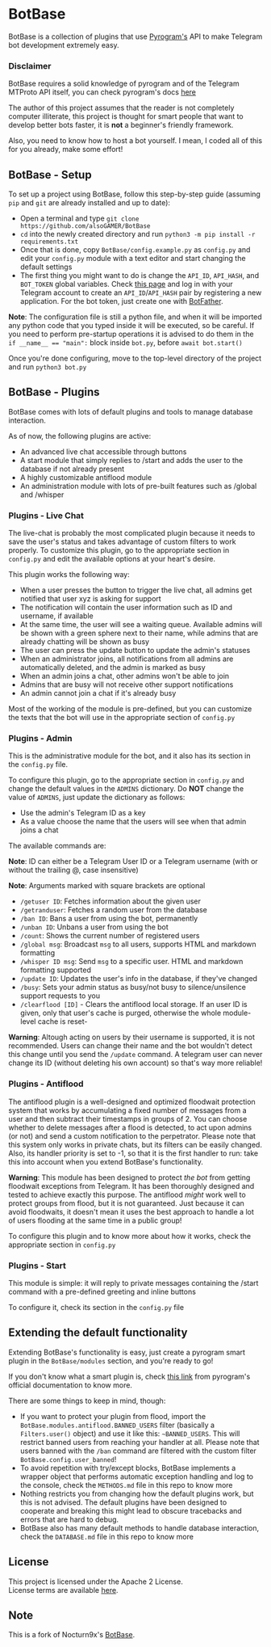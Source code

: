 # BotBase

BotBase is a collection of plugins that use [Pyrogram's](https://github.com/pyrogram/pyrogram) API to make Telegram bot development extremely easy.

### Disclaimer

BotBase requires a solid knowledge of pyrogram and of the Telegram MTProto API itself, you can check pyrogram's docs [here](https://docs.pyrogram.org)

The author of this project assumes that the reader is not completely computer illiterate, this project is thought for smart people that want to develop better bots faster, it is **not** a beginner's friendly framework.

Also, you need to know how to host a bot yourself. I mean, I coded all of this for you already, make some effort!

## BotBase - Setup

To set up a project using BotBase, follow this step-by-step guide (assuming `pip` and `git` are already installed and up to date):

- Open a terminal and type `git clone https://github.com/alsoGAMER/BotBase`
- `cd` into the newly created directory and run `python3 -m pip install -r requirements.txt`
- Once that is done, copy `BotBase/config.example.py` as `config.py` and edit your `config.py` module with a text editor and start changing the default settings
- The first thing you might want to do is change the `API_ID`, `API_HASH`, and `BOT_TOKEN` global variables. Check [this page](https://my.telegram.org/apps) and log in with your Telegram account to create an `API_ID`/`API_HASH` pair by registering a new application. For the bot token, just create one with [BotFather](https://telegram.me/BotFather).

**Note**: The configuration file is still a python file, and when it will be imported any python code that you typed inside it will be executed, so be careful.
If you need to perform pre-startup operations it is advised to do them in the `if __name__ == "main":` block inside `bot.py`, before `await bot.start()`

Once you're done configuring, move to the top-level directory of the project and run `python3 bot.py`

## BotBase - Plugins

BotBase comes with lots of default plugins and tools to manage database interaction.

As of now, the following plugins are active:

- An advanced live chat accessible through buttons
- A start module that simply replies to /start and adds the user to the database if not already present
- A highly customizable antiflood module 
- An administration module with lots of pre-built features such as /global and /whisper


### Plugins - Live Chat

The live-chat is probably the most complicated plugin because it needs to save the user's status and takes advantage of custom filters to
work properly. To customize this plugin, go to the appropriate section in `config.py` and edit the available options at your heart's desire.

This plugin works the following way:

- When a user presses the button to trigger the live chat, all admins get notified that user xyz is asking for support
- The notification will contain the user information such as ID and username, if available
- At the same time, the user will see a waiting queue. Available admins will be shown with a green sphere next to their name, while admins that are already chatting will be shown as busy
- The user can press the update button to update the admin's statuses
- When an administrator joins, all notifications from all admins are automatically deleted, and the admin is marked as busy
- When an admin joins a chat, other admins won't be able to join
- Admins that are busy will not receive other support notifications
- An admin cannot join a chat if it's already busy

Most of the working of the module is pre-defined, but you can customize the texts that the bot will use in the appropriate section of `config.py`


### Plugins - Admin

This is the administrative module for the bot, and it also has its section in the `config.py` file.

To configure this plugin, go to the appropriate section in `config.py` and change the default values in the `ADMINS` dictionary. Do **NOT** change the value of `ADMINS`, just update the dictionary as follows:

- Use the admin's Telegram ID as a key
- As a value choose the name that the users will see when that admin joins a chat


The available commands are:

__Note__: ID can either be a Telegram User ID or a Telegram username (with or without the trailing @, case insensitive)

__Note__: Arguments marked with square brackets are optional

- `/getuser ID`: Fetches information about the given user
- `/getranduser`: Fetches a random user from the database
- `/ban ID`: Bans a user from using the bot, permanently
- `/unban ID`: Unbans a user from using the bot
- `/count`: Shows the current number of registered users
- `/global msg`: Broadcast `msg` to all users, supports HTML and markdown formatting
- `/whisper ID msg`: Send `msg` to a specific user. HTML and markdown formatting supported
- `/update ID`: Updates the user's info in the database, if they've changed
- `/busy`: Sets your admin status as busy/not busy to silence/unsilence support requests to you
- `/clearflood [ID]` - Clears the antiflood local storage. If an user ID is given, only that user's cache is purged, otherwise the whole module-level cache is reset-

__Warning__: Altough acting on users by their username is supported, it is not recommended. Users can change their name and the bot wouldn't detect
this change until you send the `/update` command. A telegram user can never change its ID (without deleting his own account) so that's way more reliable!

### Plugins - Antiflood

The antiflood plugin is a well-designed and optimized floodwait protection system that works by accumulating a fixed number of messages from a user and then subtract their timestamps in groups of 2. You can choose whether to delete messages after a flood is detected, to act upon admins (or not) and send a custom
notification to the perpetrator. Please note that this system only works in private chats, but its filters can be easily changed. Also, its handler priority
is set to -1, so that it is the first handler to run: take this into account when you extend BotBase's functionality.

__Warning__: This module has been designed to protect _the bot_ from getting floodwait exceptions from Telegram. It has been thoroughly designed and tested to achieve exactly this purpose. The antiflood _might_ work well to protect groups from flood, but it is not guaranteed. Just because it can avoid floodwaits, it doesn't mean it uses the best approach to handle a lot of users flooding at the same time in a public group!

To configure this plugin and to know more about how it works, check the appropriate section in `config.py`

### Plugins - Start

This module is simple: it will reply to private messages containing the /start command with a pre-defined greeting and inline buttons

To configure it, check its section in the `config.py` file


## Extending the default functionality

Extending BotBase's functionality is easy, just create a pyrogram smart plugin in the `BotBase/modules` section, and you're ready to go!

If you don't know what a smart plugin is, check [this link](https://docs.pyrogram.org/topics/smart-plugins) from pyrogram's official documentation to know more.

There are some things to keep in mind, though:

- If you want to protect your plugin from flood, import the `BotBase.modules.antiflood.BANNED_USERS` filter (basically a `Filters.user()` object) and use it like this: `~BANNED_USERS`. This will restrict banned users from reaching your handler at all.
Please note that users banned with the `/ban` command are filtered with the custom filter `BotBase.config.user_banned`!
- To avoid repetition with try/except blocks, BotBase implements a wrapper object that performs automatic exception handling and log to the console, check the `METHODS.md` file in this repo to know more
- Nothing restricts you from changing how the default plugins work, but this is not advised. The default plugins have been designed to cooperate and breaking this might lead to obscure tracebacks and errors that are hard to debug.
- BotBase also has many default methods to handle database interaction, check the `DATABASE.md` file in this repo to know more


## License

This project is licensed under the Apache 2 License.<br/> 
License terms are available [here](https://github.com/alsoGAMER/BotBase/blob/master/LICENSE).

## Note

This is a fork of Nocturn9x's [BotBase](https://github.com/nocturn9x/BotBase).
